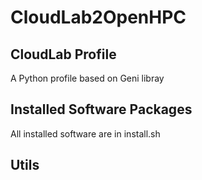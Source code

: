 # CloudLab2OpenHPC

## CloudLab Profile

A Python profile based on Geni libray

## Installed Software Packages

All installed software are in install.sh

## Utils 